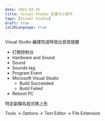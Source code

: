 ```yaml
---
date: 2021-03-25
title: Visual Studio 生產力小技巧
tags: [Visual Studio]
draft: true
isCJKLanguage: true
---
```


Visual Studio 編譯完成時發出音效提醒

- 打開控制台
- Hardware and Sound
- Sound
- Sounds tag
- Program Event
- Microsoft Visual Studio
  - Build Succeeded
  - Build Failed
- Reboot PC


特定副檔名程式碼上色

Tools -> Options -> Text Editor -> File Extension

